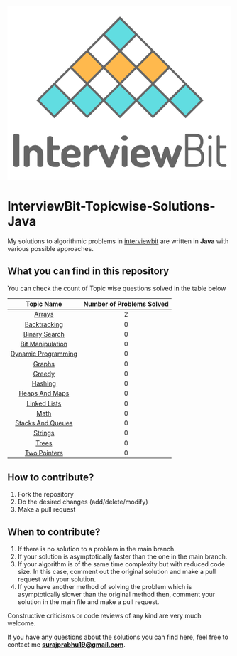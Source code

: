 <p align="center">
  <img src="iblogo.png">
</p>

# InterviewBit-Topicwise-Solutions-Java

My solutions to algorithmic problems in [interviewbit](https://interviewbit.com) are written in **Java** with various possible approaches.

## What you can find in this repository

You can check the count of Topic wise questions solved in the table below 

[//]: # (Run the py script to generate the below table.)

| Topic Name| Number of Problems Solved| 
|  :--------: |  :--------: | 
| [Arrays](https://github.com/SurajPrabhu19/InterviewBit-Topicwise-Solutions-Java/tree/main/Arrays)| 2| 
| [Backtracking](https://github.com/SurajPrabhu19/InterviewBit-Topicwise-Solutions-Java/tree/main/Backtracking)| 0| 
| [Binary Search](https://github.com/SurajPrabhu19/InterviewBit-Topicwise-Solutions-Java/tree/main/Binary%20Search)| 0| 
| [Bit Manipulation](https://github.com/SurajPrabhu19/InterviewBit-Topicwise-Solutions-Java/tree/main/Bit%20Manipulation)| 0| 
| [Dynamic Programming](https://github.com/SurajPrabhu19/InterviewBit-Topicwise-Solutions-Java/tree/main/Dynamic%20Programming)| 0| 
| [Graphs](https://github.com/SurajPrabhu19/InterviewBit-Topicwise-Solutions-Java/tree/main/Graphs)| 0| 
| [Greedy](https://github.com/SurajPrabhu19/InterviewBit-Topicwise-Solutions-Java/tree/main/Greedy)| 0| 
| [Hashing](https://github.com/SurajPrabhu19/InterviewBit-Topicwise-Solutions-Java/tree/main/Hashing)| 0| 
| [Heaps And Maps](https://github.com/SurajPrabhu19/InterviewBit-Topicwise-Solutions-Java/tree/main/Heaps%20and%20Maps)| 0| 
| [Linked Lists](https://github.com/SurajPrabhu19/InterviewBit-Topicwise-Solutions-Java/tree/main/Linked%20Lists)| 0| 
| [Math](https://github.com/SurajPrabhu19/InterviewBit-Topicwise-Solutions-Java/tree/main/Math)| 0| 
| [Stacks And Queues](https://github.com/SurajPrabhu19/InterviewBit-Topicwise-Solutions-Java/tree/main/Stacks%20and%20Queues)| 0| 
| [Strings](https://github.com/SurajPrabhu19/InterviewBit-Topicwise-Solutions-Java/tree/main/Strings)| 0|
| [Trees](https://github.com/SurajPrabhu19/InterviewBit-Topicwise-Solutions-Java/tree/main/Trees)| 0| 
| [Two Pointers](https://github.com/SurajPrabhu19/InterviewBit-Topicwise-Solutions-Java/tree/main/Two%20Pointers)| 0| 


## How to contribute?

1. Fork the repository 
2. Do the desired changes (add/delete/modify)
3. Make a pull request

## When to contribute?

1. If there is no solution to a problem in the main branch.
2. If your solution is asymptotically faster than the one in the main branch.
3. If your algorithm is of the same time complexity but with reduced code size. In this case, comment out the original solution and make a pull request with your solution.
4. If you have another method of solving the problem which is asymptotically slower than the original method then, comment your solution in the main file and make a pull request.


Constructive criticisms or code reviews of any kind are very much welcome.

If you have any questions about the solutions you can find here, feel free to contact me **surajprabhu19@gmail.com**.
